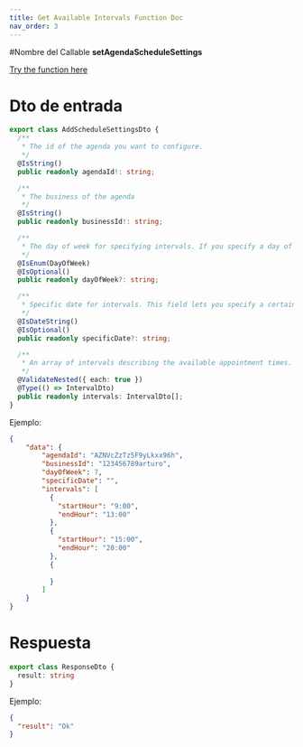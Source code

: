 ```yaml
---
title: Get Available Intervals Function Doc
nav_order: 3
---
```


#Nombre del Callable
**setAgendaScheduleSettings**

[Try the function here](https://europe-west1-rigel-admin.cloudfunctions.net/setAgendaScheduleSettings)

# Dto de entrada
```ts
export class AddScheduleSettingsDto {
  /**
   * The id of the agenda you want to configure.
   */
  @IsString()
  public readonly agendaId!: string;

  /**
   * The business of the agenda
   */
  @IsString()
  public readonly businessId!: string;

  /**
   * The day of week for specifying intervals. If you specify a day of week you cant use a specific date.
   */
  @IsEnum(DayOfWeek)
  @IsOptional()
  public readonly dayOfWeek?: string;

  /**
   * Specific date for intervals. This field lets you specify a certain date for overwriting the default behaviour.
   */
  @IsDateString()
  @IsOptional()
  public readonly specificDate?: string;

  /**
   * An array of intervals describing the available appointment times.
   */
  @ValidateNested({ each: true })
  @Type(() => IntervalDto)
  public readonly intervals: IntervalDto[];
}
```

Ejemplo:
```json
{
	"data": {
        "agendaId": "AZNVcZzTz5F9yLkxx96h",
        "businessId": "123456789arturo",
		"dayOfWeek": 7,
		"specificDate": "",		
		"intervals": [
		  {
		    "startHour": "9:00",
            "endHour": "13:00"
          },
          {
            "startHour": "15:00",
            "endHour": "20:00"
          },
          {
        
          }
        ] 
	}
}
```

# Respuesta

```ts
export class ResponseDto {
  result: string
}
```

Ejemplo:

````json
{
  "result": "Ok"
}
````
